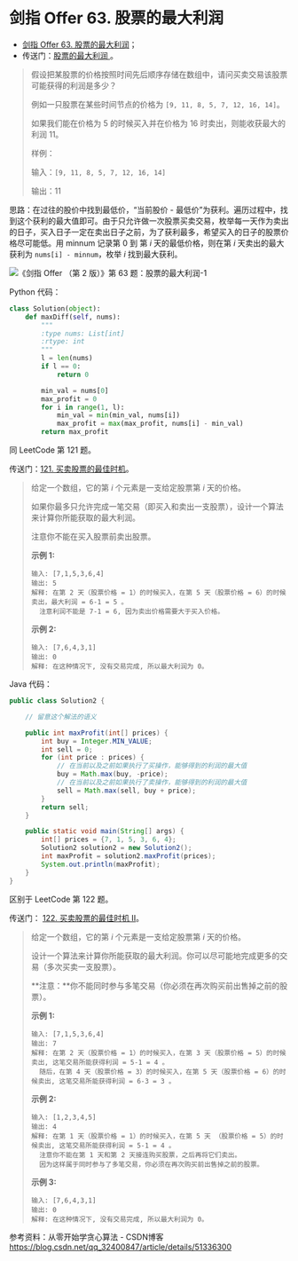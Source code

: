 # 剑指 Offer 63. 股票的最大利润

+ [剑指 Offer 63. 股票的最大利润](https://leetcode-cn.com/problems/gu-piao-de-zui-da-li-run-lcof/)；
+ 传送门：[股票的最大利润 ](https://www.acwing.com/problem/content/79/)。



> 假设把某股票的价格按照时间先后顺序存储在数组中，请问买卖交易该股票可能获得的利润是多少？
>
> 例如一只股票在某些时间节点的价格为 `[9, 11, 8, 5, 7, 12, 16, 14]`。
>
> 如果我们能在价格为 5 的时候买入并在价格为 16 时卖出，则能收获最大的利润 11。
>
> 样例：
>
> 输入：`[9, 11, 8, 5, 7, 12, 16, 14]`
>
> 输出：11

思路：在过往的股价中找到最低价，“当前股价 - 最低价”为获利。遍历过程中，找到这个获利的最大值即可。由于只允许做一次股票买卖交易，枚举每一天作为卖出的日子，买入日子一定在卖出日子之前，为了获利最多，希望买入的日子的股票价格尽可能低。用 minnum 记录第 $0$ 到 第 $i$ 天的最低价格，则在第 $i$ 天卖出的最大获利为 `nums[i] - minnum`，枚举 $i$ 找到最大获利。

![《剑指 Offer （第 2 版）》第 63 题：股票的最大利润-1](http://upload-images.jianshu.io/upload_images/414598-32400a4e7cb7e04c.jpg?imageMogr2/auto-orient/strip%7CimageView2/2/w/1240)

Python 代码：

```python
class Solution(object):
    def maxDiff(self, nums):
        """
        :type nums: List[int]
        :rtype: int
        """
        l = len(nums)
        if l == 0:
            return 0

        min_val = nums[0]
        max_profit = 0
        for i in range(1, l):
            min_val = min(min_val, nums[i])
            max_profit = max(max_profit, nums[i] - min_val)
        return max_profit
```

同 LeetCode 第  121 题。

传送门：[121. 买卖股票的最佳时机](https://leetcode-cn.com/problems/best-time-to-buy-and-sell-stock/)。

> 给定一个数组，它的第 *i* 个元素是一支给定股票第 *i* 天的价格。
>
> 如果你最多只允许完成一笔交易（即买入和卖出一支股票），设计一个算法来计算你所能获取的最大利润。
>
> 注意你不能在买入股票前卖出股票。
>
> **示例 1:**
>
> ```
> 输入: [7,1,5,3,6,4]
> 输出: 5
> 解释: 在第 2 天（股票价格 = 1）的时候买入，在第 5 天（股票价格 = 6）的时候卖出，最大利润 = 6-1 = 5 。
>   注意利润不能是 7-1 = 6, 因为卖出价格需要大于买入价格。
> ```
>
> **示例 2:**
>
> ```
> 输入: [7,6,4,3,1]
> 输出: 0
> 解释: 在这种情况下, 没有交易完成, 所以最大利润为 0。
> ```

Java 代码：

```java
public class Solution2 {

    // 留意这个解法的语义

    public int maxProfit(int[] prices) {
        int buy = Integer.MIN_VALUE;
        int sell = 0;
        for (int price : prices) {
            // 在当前以及之前如果执行了买操作，能够得到的利润的最大值
            buy = Math.max(buy, -price);
            // 在当前以及之前如果执行了卖操作，能够得到的利润的最大值
            sell = Math.max(sell, buy + price);
        }
        return sell;
    }

    public static void main(String[] args) {
        int[] prices = {7, 1, 5, 3, 6, 4};
        Solution2 solution2 = new Solution2();
        int maxProfit = solution2.maxProfit(prices);
        System.out.println(maxProfit);
    }
}
```

区别于 LeetCode 第 122 题。

传送门： [122. 买卖股票的最佳时机 II](https://leetcode-cn.com/problems/best-time-to-buy-and-sell-stock-ii/)。

> 给定一个数组，它的第 *i* 个元素是一支给定股票第 *i* 天的价格。
>
> 设计一个算法来计算你所能获取的最大利润。你可以尽可能地完成更多的交易（多次买卖一支股票）。
>
> **注意：**你不能同时参与多笔交易（你必须在再次购买前出售掉之前的股票）。
>
> **示例 1:**
>
> ```
> 输入: [7,1,5,3,6,4]
> 输出: 7
> 解释: 在第 2 天（股票价格 = 1）的时候买入，在第 3 天（股票价格 = 5）的时候卖出, 这笔交易所能获得利润 = 5-1 = 4 。
>   随后，在第 4 天（股票价格 = 3）的时候买入，在第 5 天（股票价格 = 6）的时候卖出, 这笔交易所能获得利润 = 6-3 = 3 。
> ```
>
> **示例 2:**
>
> ```
> 输入: [1,2,3,4,5]
> 输出: 4
> 解释: 在第 1 天（股票价格 = 1）的时候买入，在第 5 天 （股票价格 = 5）的时候卖出, 这笔交易所能获得利润 = 5-1 = 4 。
>   注意你不能在第 1 天和第 2 天接连购买股票，之后再将它们卖出。
>   因为这样属于同时参与了多笔交易，你必须在再次购买前出售掉之前的股票。
> ```
>
> **示例 3:**
>
> ```
> 输入: [7,6,4,3,1]
> 输出: 0
> 解释: 在这种情况下, 没有交易完成, 所以最大利润为 0。
> ```

参考资料：从零开始学贪心算法 - CSDN博客  https://blog.csdn.net/qq_32400847/article/details/51336300

<script src='https://cdnjs.cloudflare.com/ajax/libs/mathjax/2.7.5/MathJax.js?config=TeX-MML-AM_CHTML' async></script>

<script type="text/x-mathjax-config">
MathJax.Hub.Config({
tex2jax: {
  inlineMath: [['$','$'], ['\\(','\\)']],
  processEscapes: true
  },
displayAlign : "left",
TeX: {
        equationNumbers: {
            autoNumber: "all",
            useLabelIds: true
        }
    },
    "HTML-CSS": {
        linebreaks: {
            automatic: true
        },
        scale: 100,
        styles: {
          ".MathJax_Display": {
            "text-align": "left",
            "width" : "auto",
            "margin": "10px 0px 10px 0px !important",
            "background-color": "#f5f5f5 !important",
            "border-radius": "3px !important",
            border:  "1px solid #ccc !important",
            padding: "5px 5px 5px 5px !important"
          },
          ".MathJax": {
            "background-color": "#f5f5f5 !important",
            padding: "2px 2px 2px 2px !important"
          }
        }
    },
    SVG: {
        linebreaks: {
            automatic: true
        }
    }
});
</script>